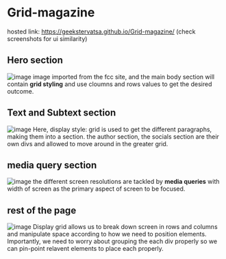 # Grid-magazine
hosted link: https://geekstervatsa.github.io/Grid-magazine/ (check screenshots for ui similarity)

## Hero section
![image](https://github.com/GeeksterVatsa/Grid-magazine/assets/144803484/e70d80cd-f665-4e8a-a201-c3e7f9f791b8)
image imported from the fcc site, and the main body section will contain **grid styling** and use cloumns and rows values to get the desired outcome.

## Text and Subtext section
![image](https://github.com/GeeksterVatsa/Grid-magazine/assets/144803484/8fb76977-f654-401d-937a-1a66f3a25cf5)
Here, display style: grid is used to get the different paragraphs, making them into a section.
the author section, the socials section are their own divs and allowed to move around in the greater grid.

## media query section
![image](https://github.com/GeeksterVatsa/Grid-magazine/assets/144803484/13192428-78df-46e6-a170-afed1b61e7db)
the different screen resolutions are tackled by **media queries** with width of screen as the primary aspect of screen to be focused.

## rest of the page
![image](https://github.com/GeeksterVatsa/Grid-magazine/assets/144803484/9692493c-b0f7-4b6b-826e-6b8392783f82)
Display grid allows us to break down screen in rows and columns and manipulate space according to how we need to position elements. Importantly, we need to worry about grouping the each div properly so we can pin-point relavent elements to place each properly.

